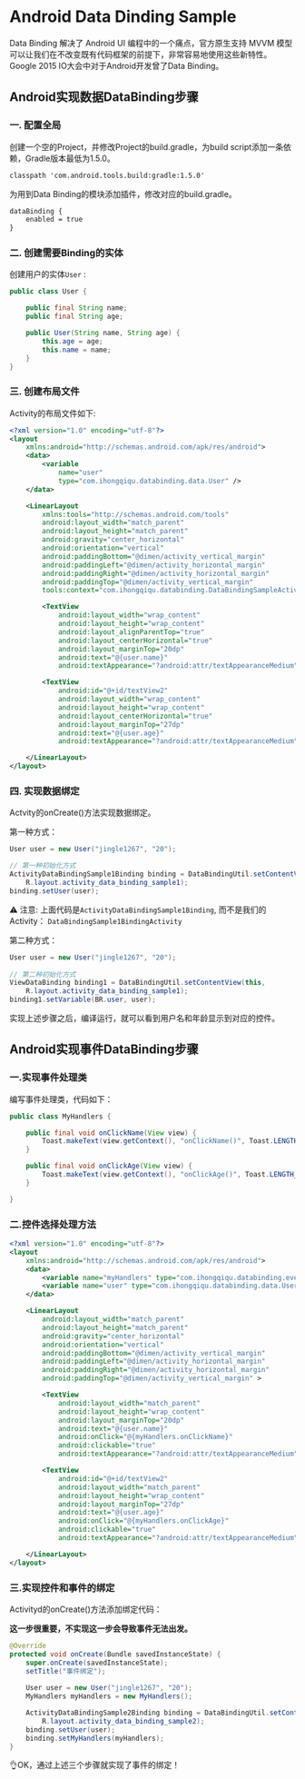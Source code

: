 # Android Data Dinding Sample

  Data Binding 解决了 Android UI 编程中的一个痛点，官方原生支持 MVVM 模型可以让我们在不改变既有代码框架的前提下，非常容易地使用这些新特性。Google 2015 IO大会中对于Android开发曾了Data Binding。

## Android实现数据DataBinding步骤

### 一. 配置全局

  创建一个空的Project，并修改Project的build.gradle，为build script添加一条依赖，Gradle版本最低为1.5.0。
  
```xml
classpath 'com.android.tools.build:gradle:1.5.0'
```

  为用到Data Binding的模块添加插件，修改对应的build.gradle。

```xml
dataBinding {
    enabled = true
}
```

### 二. 创建需要Binding的实体

创建用户的实体<code>User</code> :

```java
public class User {

    public final String name;
    public final String age;

    public User(String name, String age) {
        this.age = age;
        this.name = name;
    }
}
```

### 三. 创建布局文件

Activity的布局文件如下:

```xml
<?xml version="1.0" encoding="utf-8"?>
<layout
    xmlns:android="http://schemas.android.com/apk/res/android">
    <data>
        <variable
            name="user"
            type="com.ihongqiqu.databinding.data.User" />
    </data>

    <LinearLayout
        xmlns:tools="http://schemas.android.com/tools"
        android:layout_width="match_parent"
        android:layout_height="match_parent"
        android:gravity="center_horizontal"
        android:orientation="vertical"
        android:paddingBottom="@dimen/activity_vertical_margin"
        android:paddingLeft="@dimen/activity_horizontal_margin"
        android:paddingRight="@dimen/activity_horizontal_margin"
        android:paddingTop="@dimen/activity_vertical_margin"
        tools:context="com.ihongqiqu.databinding.DataBindingSampleActivity1">

        <TextView
            android:layout_width="wrap_content"
            android:layout_height="wrap_content"
            android:layout_alignParentTop="true"
            android:layout_centerHorizontal="true"
            android:layout_marginTop="20dp"
            android:text="@{user.name}"
            android:textAppearance="?android:attr/textAppearanceMedium" />

        <TextView
            android:id="@+id/textView2"
            android:layout_width="wrap_content"
            android:layout_height="wrap_content"
            android:layout_centerHorizontal="true"
            android:layout_marginTop="27dp"
            android:text="@{user.age}"
            android:textAppearance="?android:attr/textAppearanceMedium" />

    </LinearLayout>
</layout>
```

### 四. 实现数据绑定

Actvity的onCreate()方法实现数据绑定。

第一种方式：

```java
User user = new User("jingle1267", "20");

// 第一种初始化方式
ActivityDataBindingSample1Binding binding = DataBindingUtil.setContentView(this,
    R.layout.activity_data_binding_sample1);
binding.setUser(user);
```

⚠️ 注意: 上面代码是<code>ActivityDataBindingSample1Binding</code>, 而不是我们的Activity： <code>DataBindingSample1BindingActivity</code>

第二种方式：

```java
User user = new User("jingle1267", "20");
  
// 第二种初始化方式
ViewDataBinding binding1 = DataBindingUtil.setContentView(this,
    R.layout.activity_data_binding_sample1);
binding1.setVariable(BR.user, user);
```

  实现上述步骤之后，编译运行，就可以看到用户名和年龄显示到对应的控件。
  
## Android实现事件DataBinding步骤


### 一.实现事件处理类

编写事件处理类，代码如下：

```java
public class MyHandlers {

    public final void onClickName(View view) {
        Toast.makeText(view.getContext(), "onClickName()", Toast.LENGTH_SHORT).show();
    }

    public final void onClickAge(View view) {
        Toast.makeText(view.getContext(), "onClickAge()", Toast.LENGTH_SHORT).show();
    }

}
```

### 二.控件选择处理方法

```xml
<?xml version="1.0" encoding="utf-8"?>
<layout
    xmlns:android="http://schemas.android.com/apk/res/android">
    <data>
        <variable name="myHandlers" type="com.ihongqiqu.databinding.event.MyHandlers"/>
        <variable name="user" type="com.ihongqiqu.databinding.data.User" />
    </data>

    <LinearLayout
        android:layout_width="match_parent"
        android:layout_height="match_parent"
        android:gravity="center_horizontal"
        android:orientation="vertical"
        android:paddingBottom="@dimen/activity_vertical_margin"
        android:paddingLeft="@dimen/activity_horizontal_margin"
        android:paddingRight="@dimen/activity_horizontal_margin"
        android:paddingTop="@dimen/activity_vertical_margin" >

        <TextView
            android:layout_width="match_parent"
            android:layout_height="wrap_content"
            android:layout_marginTop="20dp"
            android:text="@{user.name}"
            android:onClick="@{myHandlers.onClickName}"
            android:clickable="true"
            android:textAppearance="?android:attr/textAppearanceMedium" />

        <TextView
            android:id="@+id/textView2"
            android:layout_width="match_parent"
            android:layout_height="wrap_content"
            android:layout_marginTop="27dp"
            android:text="@{user.age}"
            android:onClick="@{myHandlers.onClickAge}"
            android:clickable="true"
            android:textAppearance="?android:attr/textAppearanceMedium" />

    </LinearLayout>
</layout>
```

### 三.实现控件和事件的绑定

Activityd的onCreate()方法添加绑定代码：

**这一步很重要，不实现这一步会导致事件无法出发。**

```java
@Override
protected void onCreate(Bundle savedInstanceState) {
    super.onCreate(savedInstanceState);
    setTitle("事件绑定");
    
    User user = new User("jingle1267", "20");
    MyHandlers myHandlers = new MyHandlers();

    ActivityDataBindingSample2Binding binding = DataBindingUtil.setContentView(this,
        R.layout.activity_data_binding_sample2);
    binding.setUser(user);
    binding.setMyHandlers(myHandlers);
}
```

👌OK，通过上述三个步骤就实现了事件的绑定！